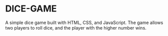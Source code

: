 # DICE-GAME
A simple dice game built with HTML, CSS, and JavaScript. The game allows two players to roll dice, and the player with the higher number wins.
